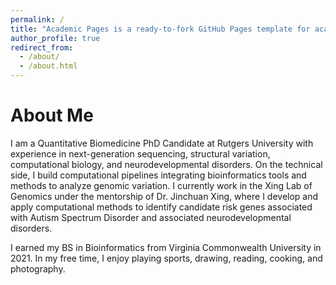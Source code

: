 ```yaml
---
permalink: /
title: "Academic Pages is a ready-to-fork GitHub Pages template for academic personal websites"
author_profile: true
redirect_from: 
  - /about/
  - /about.html
---
```


About Me
======
I am a Quantitative Biomedicine PhD Candidate at Rutgers University with experience in next-generation sequencing, structural variation, computational biology, and neurodevelopmental disorders. On the technical side, I build computational pipelines integrating bioinformatics tools and methods to analyze genomic variation. I currently work in the Xing Lab of Genomics under the mentorship of Dr. Jinchuan Xing, where I develop and apply computational methods to identify candidate risk genes associated with Autism Spectrum Disorder and associated neurodevelopmental disorders. 

I earned my BS in Bioinformatics from Virginia Commonwealth University in 2021. In my free time, I enjoy playing sports, drawing, reading, cooking, and photography. 
